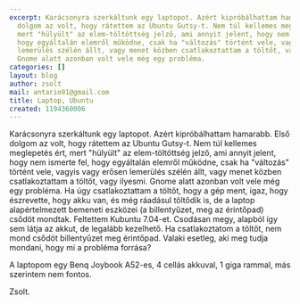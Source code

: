 ```yaml
---
excerpt: Karácsonyra szerkáltunk egy laptopot. Azért kipróbálhattam hamarabb. Első
  dolgom az volt, hogy rátettem az Ubuntu Gutsy-t. Nem túl kellemes meglepetés ért,
  mert "hülyült" az elem-töltöttség jelző, ami annyit jelent, hogy nem ismerte fel,
  hogy egyáltalán elemről működne, csak ha "változás" történt vele, vagyis vagy erősen
  lemerülés szélén állt, vagy menet közben csatlakoztattam a töltőt, vagy ilyesmi.
  Gnome alatt azonban volt vele még egy probléma.
categories: []
layout: blog
author: zsolt
mail: antario91@gmail.com
title: Laptop, Ubuntu
created: 1194360006
---
```

Karácsonyra szerkáltunk egy laptopot. Azért kipróbálhattam hamarabb. Első dolgom az volt, hogy rátettem az Ubuntu Gutsy-t. Nem túl kellemes meglepetés ért, mert "hülyült" az elem-töltöttség jelző, ami annyit jelent, hogy nem ismerte fel, hogy egyáltalán elemről működne, csak ha "változás" történt vele, vagyis vagy erősen lemerülés szélén állt, vagy menet közben csatlakoztattam a töltőt, vagy ilyesmi. Gnome alatt azonban volt vele még egy probléma. Ha úgy csatlakoztattam a töltőt, hogy a gép ment, igaz, hogy észrevette, hogy akku van, és még ráadásul töltődik is, de a laptop alapértelmezett bemeneti eszközei (a billentyűzet, meg az érintőpad) csődöt mondtak. Feltettem Kubuntu 7.04-et. Csodásan megy, alapból így sem látja az akkut, de legalább kezelhető. Ha csatlakoztatom a töltőt, nem mond csődöt billentyűzet meg érintőpad. Valaki esetleg, aki meg tudja mondani, hogy mi a probléma forrása?

A laptopom egy Benq Joybook A52-es, 4 cellás akkuval, 1 giga rammal, más szerintem nem fontos.

 Zsolt.

